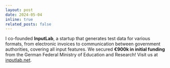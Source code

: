 ```yaml
---
layout: post
date: 2024-05-04
inline: true
related_posts: false
---
```


 I co-founded <strong>InputLab</strong>, a startup that generates test data for various formats, from electronic invoices to communication between government authorities, covering all input features. We secured <strong>€900k in initial funding</strong> from the German Federal Ministry of Education and Research! Visit us at <a href="https://inputlab.net">inputlab.net</a>.